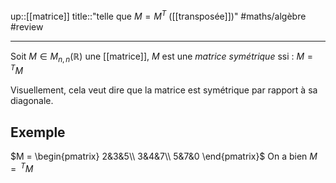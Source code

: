 up::[[matrice]]
title::"telle que $M = M^{T}$ ([[transposée]])"
#maths/algèbre #review 

----
Soit $M\in M_{n,n}(\mathbb{R})$ une [[matrice]],
$M$ est une _matrice symétrique_ ssi :
$M = \,^TM$

Visuellement, cela veut dire que la matrice est symétrique par rapport à sa diagonale.

## Exemple
$M = \begin{pmatrix} 2&3&5\\ 3&4&7\\ 5&7&0 \end{pmatrix}$
On a bien $M = \,^TM$
